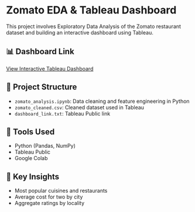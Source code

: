 # Zomato EDA & Tableau Dashboard

This project involves Exploratory Data Analysis of the Zomato restaurant dataset and building an interactive dashboard using Tableau.

## 📊 Dashboard Link
[View Interactive Tableau Dashboard](https://public.tableau.com/views/ZomatoRestaurantAnalysisDashboard_17469556593880/ZomatoRestaurantAnalysisDashboard)

## 📁 Project Structure
- `zomato_analysis.ipynb`: Data cleaning and feature engineering in Python
- `zomato_cleaned.csv`: Cleaned dataset used in Tableau
- `dashboard_link.txt`: Tableau Public link

## 🔧 Tools Used
- Python (Pandas, NumPy)
- Tableau Public
- Google Colab

## 📌 Key Insights
- Most popular cuisines and restaurants
- Average cost for two by city
- Aggregate ratings by locality

